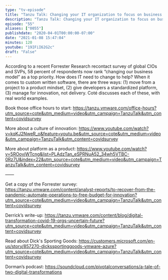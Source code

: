```yaml
---
type: "tv-episode"
title: "Tanzu Talk: Changing your IT organization to focus on business innovation - project to product"
description: "Tanzu Talk: Changing your IT organization to focus on business innovation - project to product"
episode: "55"
aliases: ["0055"]
publishdate: "2020-04-01T00:00:00-07:00"
date: "2021-01-08 15:47:04"
minutes: 120
youtube: "19IFiI62G2c"
draft: "False"
---
```


According to a recent Forrester Research recontact survey of global CIOs and SVPs, 58 percent of respondents now rank “changing our business model” as a top priority. How does IT need to change to help? When it comes to custom written software, there are three ways: (1) move from a project to a product mindset, (2) give developers a standardized platform, (3) manage for innovation, not delivery. Coté discusses each of these, with real world examples.

Book those office hours to start: https://tanzu.vmware.com/office-hours?utm_source=cote&utm_medium=video&utm_campaign=TanzuTalk&utm_content=covidsurvey

More about a culture of innovation: https://www.youtube.com/watch?v=kqKJ2NweR_o&feature=youtu.be&utm_source=cote&utm_medium=video&utm_campaign=TanzuTalk&utm_content=covidsurvey

More about platform as a product: https://www.youtube.com/watch?v=5ROovjWTcng&list=PLAdzTan_eSPRNuA52_34wh5VTBC-0Rz7U&index=22&utm_source=cote&utm_medium=video&utm_campaign=TanzuTalk&utm_content=covidsurvey

——

Get a copy of the Forrester survey: https://tanzu.vmware.com/content/analyst-reports/to-recover-from-the-pandemic-automate-operations-to-free-budget-for-innovation?utm_source=cote&utm_medium=video&utm_campaign=TanzuTalk&utm_content=covidsurvey

Derrick’s write-up: https://tanzu.vmware.com/content/blog/digital-transformation-covid-19-orgs-uncertain-future?utm_source=cote&utm_medium=video&utm_campaign=TanzuTalk&utm_content=covidsurvey

Read about Dick's Sporting Goods: https://customers.microsoft.com/en-us/story/857270-dickssportinggoods-vmware-azure?utm_source=cote&utm_medium=video&utm_campaign=TanzuTalk&utm_content=covidsurvey

Dorman’s podcast: https://soundcloud.com/pivotalconversations/a-tale-of-two-digital-transformations